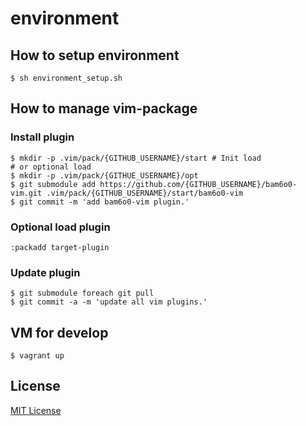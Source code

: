 # environment

## How to setup environment

```
$ sh environment_setup.sh
```

## How to manage vim-package

### Install plugin
```
$ mkdir -p .vim/pack/{GITHUB_USERNAME}/start # Init load
# or optional load
$ mkdir -p .vim/pack/{GITHUE_USERNAME}/opt
$ git submodule add https://github.com/{GITHUB_USERNAME}/bam6o0-vim.git .vim/pack/{GITHUB_USERNAME}/start/bam6o0-vim
$ git commit -m 'add bam6o0-vim plugin.'
```

### Optional load plugin
`:packadd target-plugin`

### Update plugin
```
$ git submodule foreach git pull
$ git commit -a -m 'update all vim plugins.'
```

## VM for develop
```
$ vagrant up
```

## License

[MIT License](LICENSE)
